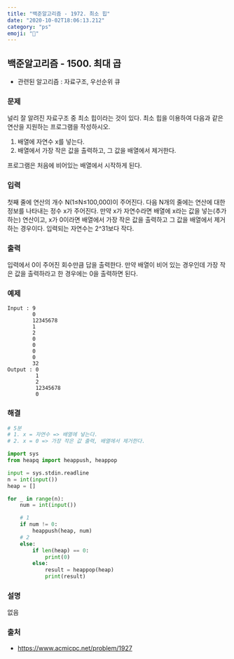 ```yaml
---
title: "백준알고리즘 - 1972. 최소 힙"
date: "2020-10-02T18:06:13.212"
category: "ps"
emoji: "🌄"
---
```


## 백준알고리즘 - 1500. 최대 곱

- 관련된 알고리즘 : 자료구조, 우선순위 큐

### 문제

널리 잘 알려진 자료구조 중 최소 힙이라는 것이 있다. 최소 힙을 이용하여 다음과 같은 연산을 지원하는 프로그램을 작성하시오.

1. 배열에 자연수 x를 넣는다.
2. 배열에서 가장 작은 값을 출력하고, 그 값을 배열에서 제거한다.

프로그램은 처음에 비어있는 배열에서 시작하게 된다.

### 입력

첫째 줄에 연산의 개수 N(1≤N≤100,000)이 주어진다. 다음 N개의 줄에는 연산에 대한 정보를 나타내는 정수 x가 주어진다. 만약 x가 자연수라면 배열에 x라는 값을 넣는(추가하는) 연산이고, x가 0이라면 배열에서 가장 작은 값을 출력하고 그 값을 배열에서 제거하는 경우이다. 입력되는 자연수는 2^31보다 작다.

### 출력

입력에서 0이 주어진 회수만큼 답을 출력한다. 만약 배열이 비어 있는 경우인데 가장 작은 값을 출력하라고 한 경우에는 0을 출력하면 된다.

### 예제

```
Input : 9
        0
        12345678
        1
        2
        0
        0
        0
        0
        32
Output : 0
         1
         2
         12345678
         0
```

### 해결

```python
# 5분
# 1. x = 자연수 => 배열에 넣는다.
# 2. x = 0 => 가장 작은 값 출력, 배열에서 제거한다.

import sys
from heapq import heappush, heappop

input = sys.stdin.readline
n = int(input())
heap = []

for _ in range(n):
    num = int(input())

    # 1
    if num != 0:
        heappush(heap, num)
    # 2
    else:
        if len(heap) == 0:
            print(0)
        else:
            result = heappop(heap)
            print(result)
```

### 설명

없음

### 출처

- https://www.acmicpc.net/problem/1927

